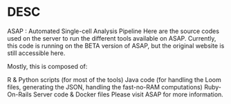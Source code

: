 # DESC

ASAP : Automated Single-cell Analysis Pipeline
Here are the source codes used on the server to run the different tools available on ASAP. Currently, this code is running on the BETA version of ASAP, but the original website is still accessible here.

Mostly, this is composed of:

R & Python scripts (for most of the tools)
Java code (for handling the Loom files, generating the JSON, handling the fast-no-RAM computations)
Ruby-On-Rails Server code & Docker files
Please visit ASAP for more information.
